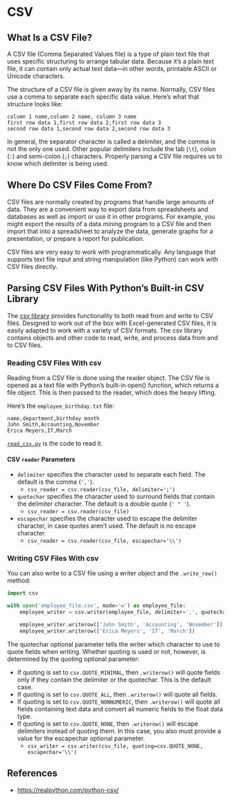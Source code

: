 # CSV

## What Is a CSV File?
A CSV file (Comma Separated Values file) is a type of plain text file that uses specific structuring to arrange tabular data. Because it’s a plain text file, it can contain only actual text data—in other words, printable ASCII or Unicode characters.

The structure of a CSV file is given away by its name. Normally, CSV files use a comma to separate each specific data value. Here’s what that structure looks like:

```
column 1 name,column 2 name, column 3 name
first row data 1,first row data 2,first row data 3
second row data 1,second row data 2,second row data 3
```

In general, the separator character is called a delimiter, and the comma is not the only one used. Other popular delimiters include the tab (`\t`), colon (`:`) and semi-colon (`;`) characters. Properly parsing a CSV file requires us to know which delimiter is being used.

## Where Do CSV Files Come From?
CSV files are normally created by programs that handle large amounts of data. They are a convenient way to export data from spreadsheets and databases as well as import or use it in other programs. For example, you might export the results of a data mining program to a CSV file and then import that into a spreadsheet to analyze the data, generate graphs for a presentation, or prepare a report for publication.

CSV files are very easy to work with programmatically. Any language that supports text file input and string manipulation (like Python) can work with CSV files directly.

## Parsing CSV Files With Python’s Built-in CSV Library
The [csv library](https://docs.python.org/3/library/csv.html) provides functionality to both read from and write to CSV files. Designed to work out of the box with Excel-generated CSV files, it is easily adapted to work with a variety of CSV formats. The csv library contains objects and other code to read, write, and process data from and to CSV files.

### Reading CSV Files With csv
Reading from a CSV file is done using the reader object. The CSV file is opened as a text file with Python’s built-in open() function, which returns a file object. This is then passed to the reader, which does the heavy lifting.

Here’s the `employee_birthday.txt` file:
```
name,department,birthday month
John Smith,Accounting,November
Erica Meyers,IT,March
```

[`read_csv.py`](./read_csv.py) is the code to read it.


#### CSV `reader` Parameters
- `delimiter` specifies the character used to separate each field. The default is the comma (`','`).
  - `csv_reader = csv.reader(csv_file, delimiter=';')`
- `quotechar` specifies the character used to surround fields that contain the delimiter character. The default is a double quote (`' " '`).
  - `csv_reader = csv.reader(csv_file)`
- `escapechar` specifies the character used to escape the delimiter character, in case quotes aren’t used. The default is no escape character.
  - `csv_reader = csv.reader(csv_file, escapechar='\\')`

### Writing CSV Files With csv
You can also write to a CSV file using a writer object and the `.write_row()` method:

```python
import csv

with open('employee_file.csv', mode='w') as employee_file:
    employee_writer = csv.writer(employee_file, delimiter=',', quotechar='"', quoting=csv.QUOTE_MINIMAL)

    employee_writer.writerow(['John Smith', 'Accounting', 'November'])
    employee_writer.writerow(['Erica Meyers', 'IT', 'March'])
```

The quotechar optional parameter tells the writer which character to use to quote fields when writing. Whether quoting is used or not, however, is determined by the quoting optional parameter:
- If quoting is set to `csv.QUOTE_MINIMAL`, then `.writerow()` will quote fields only if they contain the delimiter or the quotechar. This is the default case.
- If quoting is set to `csv.QUOTE_ALL`, then `.writerow()` will quote all fields.
- If quoting is set to `csv.QUOTE_NONNUMERIC`, then `.writerow()` will quote all fields containing text data and convert all numeric fields to the float data type.
- If quoting is set to `csv.QUOTE_NONE`, then `.writerow()` will escape delimiters instead of quoting them. In this case, you also must provide a value for the escapechar optional parameter.
  - `csv_writer = csv.writer(csv_file, quoting=csv.QUOTE_NONE, escapechar='\\')`

## References
- https://realpython.com/python-csv/